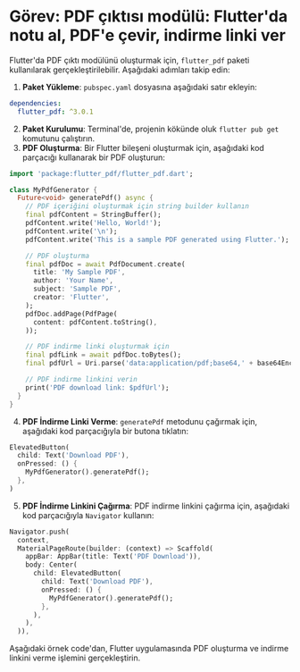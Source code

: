 # Görev: PDF çıktısı modülü: Flutter'da notu al, PDF'e çevir, indirme linki ver

Flutter'da PDF çıktı modülünü oluşturmak için, `flutter_pdf` paketi kullanılarak gerçekleştirilebilir. Aşağıdaki adımları takip edin:

1. **Paket Yükleme**: `pubspec.yaml` dosyasına aşağıdaki satır ekleyin:
```yaml
dependencies:
  flutter_pdf: ^3.0.1
```
2. **Paket Kurulumu**: Terminal'de, projenin kökünde oluk `flutter pub get` komutunu çalıştırın.
3. **PDF Oluşturma**: Bir Flutter bileşeni oluşturmak için, aşağıdaki kod parçacığı kullanarak bir PDF oluşturun:
```dart
import 'package:flutter_pdf/flutter_pdf.dart';

class MyPdfGenerator {
  Future<void> generatePdf() async {
    // PDF içeriğini oluşturmak için string builder kullanın
    final pdfContent = StringBuffer();
    pdfContent.write('Hello, World!');
    pdfContent.write('\n');
    pdfContent.write('This is a sample PDF generated using Flutter.');

    // PDF oluşturma
    final pdfDoc = await PdfDocument.create(
      title: 'My Sample PDF',
      author: 'Your Name',
      subject: 'Sample PDF',
      creator: 'Flutter',
    );
    pdfDoc.addPage(PdfPage(
      content: pdfContent.toString(),
    ));

    // PDF indirme linki oluşturmak için
    final pdfLink = await pdfDoc.toBytes();
    final pdfUrl = Uri.parse('data:application/pdf;base64,' + base64Encode(pdfLink));

    // PDF indirme linkini verin
    print('PDF download link: $pdfUrl');
  }
}
```
4. **PDF İndirme Linki Verme**: `generatePdf` metodunu çağırmak için, aşağıdaki kod parçacığıyla bir butona tıklatın:
```dart
ElevatedButton(
  child: Text('Download PDF'),
  onPressed: () {
    MyPdfGenerator().generatePdf();
  },
)
```
5. **PDF İndirme Linkini Çağırma**: PDF indirme linkini çağırma için, aşağıdaki kod parçacığıyla `Navigator` kullanın:
```dart
Navigator.push(
  context,
  MaterialPageRoute(builder: (context) => Scaffold(
    appBar: AppBar(title: Text('PDF Download')),
    body: Center(
      child: ElevatedButton(
        child: Text('Download PDF'),
        onPressed: () {
          MyPdfGenerator().generatePdf();
        },
      ),
    ),
  )),
```
Aşağıdaki örnek code'dan, Flutter uygulamasında PDF oluşturma ve indirme linkini verme işlemini gerçekleştirin.
